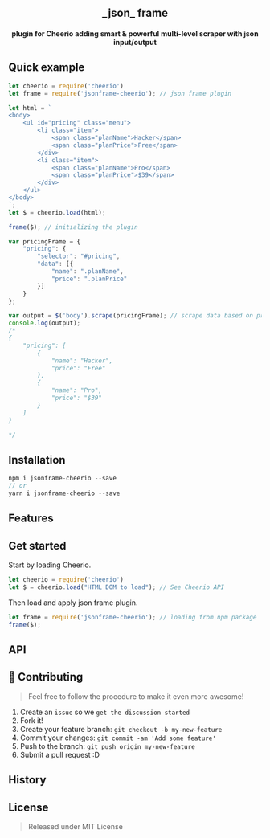 <h2 align="center">_json_ frame</h1> 

<h4 align="center">
	<p>plugin for Cheerio adding smart & powerful multi-level scraper with json input/output</p>


</h4>

## Quick example
```js
let cheerio = require('cheerio')
let frame = require('jsonframe-cheerio'); // json frame plugin

let html = `
<body>
	<ul id="pricing" class="menu">
		<li class="item">
			<span class="planName">Hacker</span>
			<span class="planPrice">Free</span>
		</div>
		<li class="item">
			<span class="planName">Pro</span>
			<span class="planPrice">$39</span>
		</div>
	</ul>
</body>
`;
let $ = cheerio.load(html);

frame($); // initializing the plugin

var pricingFrame = {
	"pricing": {
		"selector": "#pricing",
		"data": [{
			"name": ".planName",
			"price": ".planPrice"
		}]
	}
};

var output = $('body').scrape(pricingFrame); // scrape data based on pricingFrame json obj
console.log(output);
/*
{
	"pricing": [
		{	
			"name": "Hacker",
			"price": "Free"
		},
		{	
			"name": "Pro",
			"price": "$39"
		}
	]
}

*/

```

## Installation

```js
npm i jsonframe-cheerio --save
// or
yarn i jsonframe-cheerio --save
```

## Features


## Get started
Start by loading Cheerio.
```js
let cheerio = require('cheerio')
let $ = cheerio.load("HTML DOM to load"); // See Cheerio API
```

Then load and apply json frame plugin.
```js
let frame = require('jsonframe-cheerio'); // loading from npm package
frame($);
```

## API

## 🤝 Contributing
> Feel free to follow the procedure to make it even more awesome!

1. Create an `issue` so we `get the discussion started`
2. Fork it!
3. Create your feature branch: `git checkout -b my-new-feature`
4. Commit your changes: `git commit -am 'Add some feature'`
5. Push to the branch: `git push origin my-new-feature`
6. Submit a pull request :D

## History

## License
> Released under MIT License